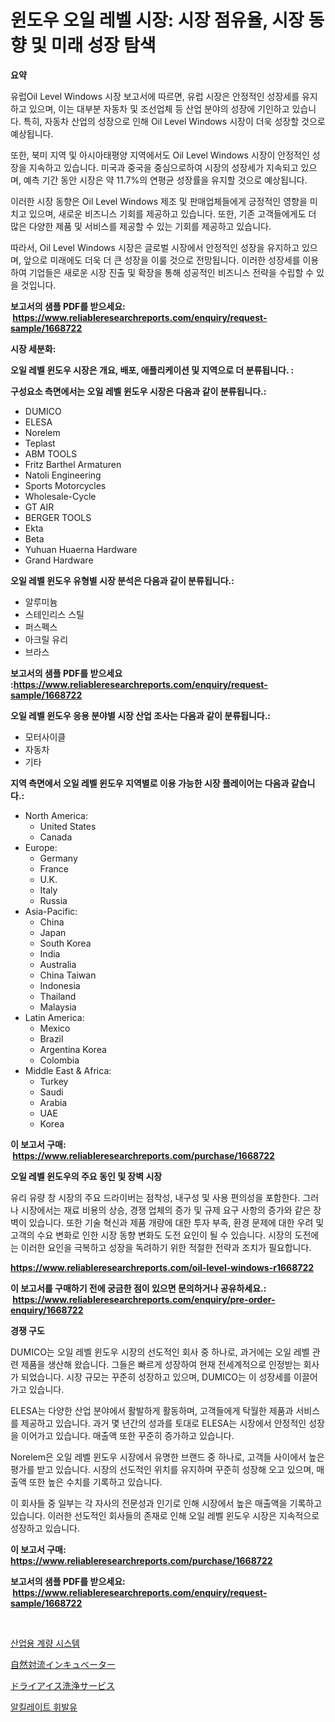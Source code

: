 <p><h1>윈도우 오일 레벨 시장: 시장 점유율, 시장 동향 및 미래 성장 탐색</h1></p><p><strong>요약</strong></p>
<p><p>유럽Oil Level Windows 시장 보고서에 따르면, 유럽 시장은 안정적인 성장세를 유지하고 있으며, 이는 대부분 자동차 및 조선업체 등 산업 분야의 성장에 기인하고 있습니다. 특히, 자동차 산업의 성장으로 인해 Oil Level Windows 시장이 더욱 성장할 것으로 예상됩니다.</p><p>또한, 북미 지역 및 아시아태평양 지역에서도 Oil Level Windows 시장이 안정적인 성장을 지속하고 있습니다. 미국과 중국을 중심으로하여 시장의 성장세가 지속되고 있으며, 예측 기간 동안 시장은 약 11.7%의 연평균 성장률을 유지할 것으로 예상됩니다.</p><p>이러한 시장 동향은 Oil Level Windows 제조 및 판매업체들에게 긍정적인 영향을 미치고 있으며, 새로운 비즈니스 기회를 제공하고 있습니다. 또한, 기존 고객들에게도 더 많은 다양한 제품 및 서비스를 제공할 수 있는 기회를 제공하고 있습니다.</p><p>따라서, Oil Level Windows 시장은 글로벌 시장에서 안정적인 성장을 유지하고 있으며, 앞으로 미래에도 더욱 더 큰 성장을 이룰 것으로 전망됩니다. 이러한 성장세를 이용하여 기업들은 새로운 시장 진출 및 확장을 통해 성공적인 비즈니스 전략을 수립할 수 있을 것입니다.</p></p>
<p><strong>보고서의 샘플 PDF를 받으세요: &nbsp;<a href="https://www.reliableresearchreports.com/enquiry/request-sample/1668722">https://www.reliableresearchreports.com/enquiry/request-sample/1668722</a></strong></p>
<p><strong>시장 세분화:</strong></p>
<p><strong> 오일 레벨 윈도우 시장은 개요, 배포, 애플리케이션 및 지역으로 더 분류됩니다. :</strong></p>
<p><strong>구성요소 측면에서는 오일 레벨 윈도우 시장은 다음과 같이 분류됩니다.:</strong></p>
<p><ul><li>DUMICO</li><li>ELESA</li><li>Norelem</li><li>Teplast</li><li>ABM TOOLS</li><li>Fritz Barthel Armaturen</li><li>Natoli Engineering</li><li>Sports Motorcycles</li><li>Wholesale-Cycle</li><li>GT AIR</li><li>BERGER TOOLS</li><li>Ekta</li><li>Beta</li><li>Yuhuan Huaerna Hardware</li><li>Grand Hardware</li></ul></p>
<p><strong> 오일 레벨 윈도우 유형별 시장 분석은 다음과 같이 분류됩니다.:</strong></p>
<p><ul><li>알루미늄</li><li>스테인리스 스틸</li><li>퍼스펙스</li><li>아크릴 유리</li><li>브라스</li></ul></p>
<p><strong>보고서의 샘플 PDF를 받으세요 :<a href="https://www.reliableresearchreports.com/enquiry/request-sample/1668722">https://www.reliableresearchreports.com/enquiry/request-sample/1668722</a></strong></p>
<p><strong> 오일 레벨 윈도우 응용 분야별 시장 산업 조사는 다음과 같이 분류됩니다.:</strong></p>
<p><ul><li>모터사이클</li><li>자동차</li><li>기타</li></ul></p>
<p><strong>지역 측면에서 오일 레벨 윈도우 지역별로 이용 가능한 시장 플레이어는 다음과 같습니다.:</strong></p>
<p><ul>
    <li>
        North America:
        <ul>
            <li>United States</li>
            <li>Canada</li>
        </ul>
    </li>
    <li>
        Europe:
        <ul>
            <li>Germany</li>
            <li>France</li>
            <li>U.K.</li>
            <li>Italy</li>
            <li>Russia</li>
        </ul>
    </li>
    <li>
        Asia-Pacific:
        <ul>
            <li>China</li>
            <li>Japan</li>
            <li>South Korea</li>
            <li>India</li>
            <li>Australia</li>
            <li>China Taiwan</li>
            <li>Indonesia</li>
            <li>Thailand</li>
            <li>Malaysia</li>
        </ul>
    </li>
    <li>
        Latin America:
        <ul>
            <li>Mexico</li>
            <li>Brazil</li>
            <li>Argentina Korea</li>
            <li>Colombia</li>
        </ul>
    </li>
    <li>
        Middle East & Africa:
        <ul>
            <li>Turkey</li>
            <li>Saudi</li>
            <li>Arabia</li>
            <li>UAE</li>
            <li>Korea</li>
        </ul>
    </li>
    </ul></p>
<p><strong>이 보고서 구매: &nbsp;<a href="https://www.reliableresearchreports.com/purchase/1668722">https://www.reliableresearchreports.com/purchase/1668722</a></strong></p>
<p><strong>오일 레벨 윈도우의 주요 동인 및 장벽 시장</strong></p>
<p><p>유리 유량 창 시장의 주요 드라이버는 점착성, 내구성 및 사용 편의성을 포함한다. 그러나 시장에서는 재료 비용의 상승, 경쟁 업체의 증가 및 규제 요구 사항의 증가와 같은 장벽이 있습니다. 또한 기술 혁신과 제품 개량에 대한 투자 부족, 환경 문제에 대한 우려 및 고객의 수요 변화로 인한 시장 동향 변화도 도전 요인이 될 수 있습니다. 시장의 도전에는 이러한 요인을 극복하고 성장을 독려하기 위한 적절한 전략과 조치가 필요합니다.</p></p>
<p><strong><a href="https://www.reliableresearchreports.com/oil-level-windows-r1668722">https://www.reliableresearchreports.com/oil-level-windows-r1668722</a></strong></p>
<p><strong>이 보고서를 구매하기 전에 궁금한 점이 있으면 문의하거나 공유하세요.: &nbsp;<a href="https://www.reliableresearchreports.com/enquiry/pre-order-enquiry/1668722">https://www.reliableresearchreports.com/enquiry/pre-order-enquiry/1668722</a></strong></p>
<p><strong>경쟁 구도</strong></p>
<p><p>DUMICO는 오일 레벨 윈도우 시장의 선도적인 회사 중 하나로, 과거에는 오일 레벨 관련 제품을 생산해 왔습니다. 그들은 빠르게 성장하여 현재 전세계적으로 인정받는 회사가 되었습니다. 시장 규모는 꾸준히 성장하고 있으며, DUMICO는 이 성장세를 이끌어가고 있습니다.</p><p>ELESA는 다양한 산업 분야에서 활발하게 활동하며, 고객들에게 탁월한 제품과 서비스를 제공하고 있습니다. 과거 몇 년간의 성과를 토대로 ELESA는 시장에서 안정적인 성장을 이어가고 있습니다. 매출액 또한 꾸준히 증가하고 있습니다.</p><p>Norelem은 오일 레벨 윈도우 시장에서 유명한 브랜드 중 하나로, 고객들 사이에서 높은 평가를 받고 있습니다. 시장의 선도적인 위치를 유지하며 꾸준히 성장해 오고 있으며, 매출액 또한 높은 수치를 기록하고 있습니다.</p><p>이 회사들 중 일부는 각 자사의 전문성과 인기로 인해 시장에서 높은 매출액을 기록하고 있습니다. 이러한 선도적인 회사들의 존재로 인해 오일 레벨 윈도우 시장은 지속적으로 성장하고 있습니다.</p></p>
<p><strong>이 보고서 구매: &nbsp; <a href="https://www.reliableresearchreports.com/purchase/1668722">https://www.reliableresearchreports.com/purchase/1668722</a></strong></p>
<p><strong>보고서의 샘플 PDF를 받으세요: &nbsp;<a href="https://www.reliableresearchreports.com/enquiry/request-sample/1668722">https://www.reliableresearchreports.com/enquiry/request-sample/1668722</a></strong><strong></strong></p>
<p>&nbsp;</p>
<p><p><a href="https://medium.com/@jaleelweissnat2022/%EC%82%B0%EC%97%85-%EA%B3%84%EB%9F%89-%EC%8B%9C%EC%8A%A4%ED%85%9C-%EC%8B%9C%EC%9E%A5-%EC%8B%9C%EC%9E%A5-%EC%A0%90%EC%9C%A0%EC%9C%A8-%EC%8B%9C%EC%9E%A5-%EB%8F%99%ED%96%A5-%EB%B0%8F-%EB%AF%B8%EB%9E%98-%EC%84%B1%EC%9E%A5-%ED%83%90%EC%83%89-ae6890d0dd44">산업용 계량 시스템</a></p><p><a href="https://medium.com/@thomassandoval55/%E8%87%AA%E7%84%B6%E5%AF%BE%E6%B5%81%E5%9F%B9%E9%A4%8A%E5%99%A8%E5%B8%82%E5%A0%B4%E3%81%AE%E3%83%88%E3%83%AC%E3%83%B3%E3%83%89%E3%81%A8%E5%B8%82%E5%A0%B4%E5%88%86%E6%9E%90%E3%81%AF-2024%E5%B9%B4%E3%81%8B%E3%82%892031%E5%B9%B4%E3%81%AE%E6%9C%9F%E9%96%93%E3%81%AB%E4%BA%88%E6%B8%AC%E3%81%95%E3%82%8C%E3%81%A6%E3%81%84%E3%81%BE%E3%81%99-75b8f0ea8fd2">自然対流インキュベーター</a></p><p><a href="https://medium.com/@akio198300/%E3%83%89%E3%83%A9%E3%82%A4%E3%82%A2%E3%82%A4%E3%82%B9%E3%82%AF%E3%83%AA%E3%83%BC%E3%83%8B%E3%83%B3%E3%82%B0%E3%82%B5%E3%83%BC%E3%83%93%E3%82%B9%E5%B8%82%E5%A0%B4-2031%E5%B9%B4%E3%81%BE%E3%81%A7%E3%81%AE%E3%83%88%E3%83%AC%E3%83%B3%E3%83%89-%E4%BA%88%E6%B8%AC-%E7%AB%B6%E5%90%88%E5%88%86%E6%9E%90-14f0bd30d0c1">ドライアイス洗浄サービス</a></p><p><a href="https://medium.com/@maryamsipes/%EC%95%8C%ED%82%AC%EB%A0%88%EC%9D%B4%ED%8A%B8-%ED%9C%98%EB%B0%9C%EC%9C%A0-%EC%8B%9C%EC%9E%A5-%EC%A0%84%EB%A7%9D-%EC%82%B0%EC%97%85-%EA%B0%9C%EC%9A%94-%EB%B0%8F-%EC%98%88%EC%B8%A1-2024%EB%85%84%EB%B6%80%ED%84%B0-2031%EB%85%84%EA%B9%8C%EC%A7%80-2487d81d1109">알킬레이트 휘발유</a></p></p>